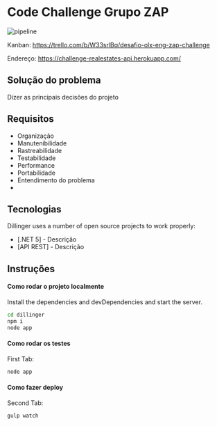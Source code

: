 # Code Challenge Grupo ZAP

![pipeline](https://github.com/guisaulo/eng-zap-challenge-dotNet/actions/workflows/pipeline.yml/badge.svg)

Kanban: https://trello.com/b/W33srlBq/desafio-olx-eng-zap-challenge

Endereço: https://challenge-realestates-api.herokuapp.com/

## Solução do problema
Dizer as principais decisões do projeto
## Requisitos

- Organização
- Manutenibilidade
- Rastreabilidade
- Testabilidade
- Performance
- Portabilidade
- Entendimento do problema
- 
## Tecnologias

Dillinger uses a number of open source projects to work properly:

- [.NET 5] - Descrição
- [API REST] - Descrição

## Instruções

#### Como rodar o projeto localmente

Install the dependencies and devDependencies and start the server.

```sh
cd dillinger
npm i
node app
```

#### Como rodar os testes

First Tab:

```sh
node app
```

#### Como fazer deploy

Second Tab:

```sh
gulp watch
```
